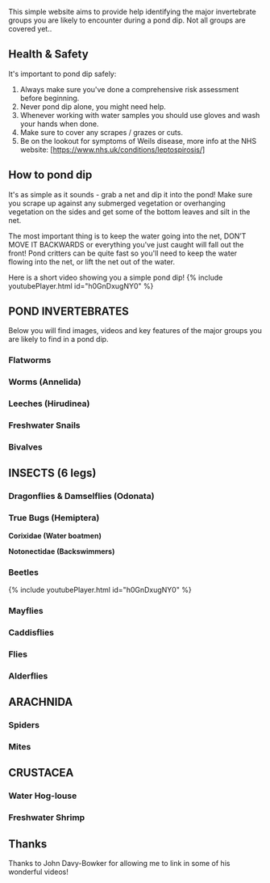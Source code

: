 This simple website aims to provide help identifying the major invertebrate groups you are likely to encounter during a pond dip. Not all groups are covered yet..


## Health & Safety
It's important to pond dip safely:
1. Always make sure you've done a comprehensive risk assessment before beginning.
2. Never pond dip alone, you might need help. 
3. Whenever working with water samples you should use gloves and wash your hands when done.
4. Make sure to cover any scrapes / grazes or cuts.
5. Be on the lookout for symptoms of Weils disease, more info at the NHS website: [https://www.nhs.uk/conditions/leptospirosis/]


## How to pond dip
It's as simple as it sounds - grab a net and dip it into the pond! Make sure you scrape up against any submerged vegetation or overhanging vegetation on the sides and get some of the bottom leaves and silt in the net.

The most important thing is to keep the water going into the net, DON’T MOVE IT BACKWARDS or everything you've just caught will fall out the front! Pond critters can be quite fast so you'll need to keep the water flowing into the net, or lift the net out of the water.

Here is a short video showing you a simple pond dip!
{% include youtubePlayer.html id="h0GnDxugNY0" %}

<style type="text/css"> 
  .embed-youtube {
    position: relative;
    padding-bottom: 56.25%;
    padding-top: 25px;
    height: 0;
  }

.embed-youtube iframe {
    position: absolute;
    top: 0;
    left: 0;
    width: 100%;
    height: 100%;
  }
</style>

## **POND INVERTEBRATES**
Below you will find images, videos and key features of the major groups you are likely to find in a pond dip.


### Flatworms 

### Worms (Annelida)

### Leeches (Hirudinea)



### Freshwater Snails 
### Bivalves 


## **INSECTS (6 legs)**

### Dragonflies & Damselflies (Odonata)

### True Bugs (Hemiptera)

**Corixidae (Water boatmen)**

**Notonectidae (Backswimmers)**

### Beetles

{% include youtubePlayer.html id="h0GnDxugNY0" %}

### Mayflies

### Caddisflies

### Flies

### Alderflies 

## **ARACHNIDA**

### Spiders
### Mites

## **CRUSTACEA**

### Water Hog-louse 

### Freshwater Shrimp 


## Thanks
Thanks to John Davy-Bowker for allowing me to link in some of his wonderful videos!
